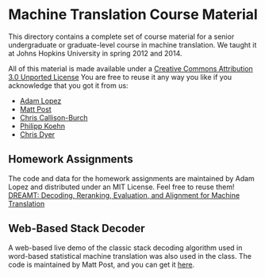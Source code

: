 Machine Translation Course Material
===================================

This directory contains a complete set of course material for a senior 
undergraduate or graduate-level course in machine translation. We taught it
at Johns Hopkins University in spring 2012 and 2014. 

All of this material is made available under a 
[Creative Commons Attribution 3.0 Unported License](http://creativecommons.org/licenses/by/3.0/)
You are free to reuse it any way you like if you acknowledge that you got it from us: 
* [Adam Lopez](http://alopez.github.io/)
* [Matt Post](http://www.cs.jhu.edu/~post/)
* [Chris Callison-Burch](http://www.cis.upenn.edu/~ccb/)
* [Philipp Koehn](http://www.cs.jhu.edu/~phi/)
* [Chris Dyer](http://www.cs.cmu.edu/~cdyer/)

Homework Assignments
--------------------

The code and data for the homework assignments are maintained by Adam Lopez
and distributed under an MIT License. Feel free to reuse them! 
[DREAMT: Decoding, Reranking, Evaluation, and Alignment for Machine Translation
](https://github.com/alopez/dreamt)

Web-Based Stack Decoder
-----------------------

A web-based live demo of the classic stack decoding algorithm used in word-based
statistical machine translation was also used in the class. The code is maintained
by Matt Post, and you can get it [here](https://github.com/mjpost/word-decoder/).

